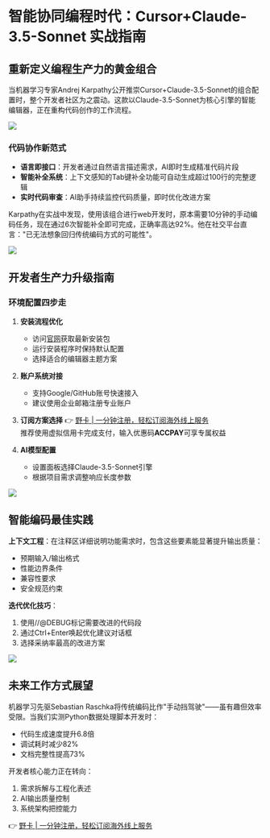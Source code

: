 # 智能协同编程时代：Cursor+Claude-3.5-Sonnet 实战指南

## 重新定义编程生产力的黄金组合
当机器学习专家Andrej Karpathy公开推崇Cursor+Claude-3.5-Sonnet的组合配置时，整个开发者社区为之震动。这款以Claude-3.5-Sonnet为核心引擎的智能编辑器，正在重构代码创作的工作流程。

![](https://bbtdd.com/wp-content/uploads/img/77069061209.webp)

### 代码协作新范式
- **语言即接口**：开发者通过自然语言描述需求，AI即时生成精准代码片段
- **智能补全系统**：上下文感知的Tab键补全功能可自动生成超过100行的完整逻辑
- **实时代码审查**：AI助手持续监控代码质量，即时优化改进方案

Karpathy在实战中发现，使用该组合进行web开发时，原本需要10分钟的手动编码任务，现在通过6次智能补全即可完成，正确率高达92%。他在社交平台直言："已无法想象回归传统编码方式的可能性"。

![](https://bbtdd.com/wp-content/uploads/img/11053386222702.webp)

## 开发者生产力升级指南

### 环境配置四步走
1. **安装流程优化**
   - 访问[官网](https://bbtdd.com/yeka)获取最新安装包
   - 运行安装程序时保持默认配置
   - 选择适合的编辑器主题方案

2. **账户系统对接**
   - 支持Google/GitHub账号快速接入
   - 建议使用企业邮箱注册专业账户

3. **订阅方案选择**
   👉 [野卡 | 一分钟注册，轻松订阅海外线上服务](https://bbtdd.com/yeka)  
   推荐使用虚拟信用卡完成支付，输入优惠码**ACCPAY**可享专属权益

4. **AI模型配置**
   - 设置面板选择Claude-3.5-Sonnet引擎
   - 根据项目需求调整响应长度参数

![](https://bbtdd.com/wp-content/uploads/img/997002551611607.webp)

## 智能编码最佳实践
**上下文工程**：在注释区详细说明功能需求时，包含这些要素能显著提升输出质量：
- 预期输入/输出格式
- 性能边界条件
- 兼容性要求
- 安全规范约束

**迭代优化技巧**：
1. 使用//@DEBUG标记需要改进的代码段
2. 通过Ctrl+Enter唤起优化建议对话框
3. 选择采纳率最高的改进方案

![](https://bbtdd.com/wp-content/uploads/img/833156671442.webp)

## 未来工作方式展望
机器学习先驱Sebastian Raschka将传统编码比作"手动挡驾驶"——虽有趣但效率受限。当我们实测Python数据处理脚本开发时：
- 代码生成速度提升6.8倍
- 调试耗时减少82%
- 文档完整性提高73%

开发者核心能力正在转向：
1. 需求拆解与工程化表述
2. AI输出质量控制
3. 系统架构把控能力

👉 [野卡 | 一分钟注册，轻松订阅海外线上服务](https://bbtdd.com/yeka)